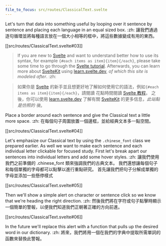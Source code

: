 ```yaml
---
file_to_focus: src/routes/ClassicalText.svelte
---
```


Let's turn that data into something useful by looping over it sentence by sentence and placing each language in an equal sized box. :zh: 讓我們通過逐句循環並將每種語言放在一個大小相等的框中，將這些數據變成有用的東西。

[[src/routes/ClassicalText.svelte#03]]

> If you are new to [Svelte](https://svelte.dev/) and want to understand better how to use its syntax, for example `{#each items as item}{item}{/each}`, please take some time to go through the [Svelte tutorial](https://svelte.dev/tutorial/basics). Afterwards, you can learn more about [SvelteKit](https://kit.svelte.dev/) using [learn.svelte.dev](https://learn.svelte.dev/), *of which this site is modeled after*. :zh:

> 如果你是 [Svelte](https://svelte.dev/) 的新手並且想更好地了解如何使用它的語法，例如`{#each items as item}{item}{/each}`，請閱讀 花點時間閱讀 [Svelte 教程](https://svelte.dev/tutorial/basics)。 之後，你可以使用 [learn.svelte.dev](https://learn.svelte.dev/) 了解有關 [SvelteKit](https://kit.svelte.dev/) 的更多信息，*此站點是仿照的 後*。

Place a border around each sentence and give the Classical text a little more space. :zh: 在每個句子周圍放置一個邊框，並給經典文本多一點空間。

[[src/routes/ClassicalText.svelte#04]]

Let's emphasize our Classical text by using the `.chinese_font` class we prepared earlier. As well we want to make each sentence and each individual letter clickable for focused study. First let's break apart our sentences into individual letters and add some hover styles. :zh: 讓我們使用我們之前準備的 .chinese_font 類來強調我們的古典文本。 我們還想讓每個句子和每個單獨的字母都可以點擊以進行重點研究。 首先讓我們把句子分解成單獨的字母並添加一些懸停樣式

[[src/routes/ClassicalText.svelte#05]]

Then we'll show a simple alert on character or sentence click so we know that we're heading the right direction. :zh: 然後我們將在字符或句子點擊時顯示一個簡單的警報，以便我們知道我們正朝著正確的方向前進。

[[src/routes/ClassicalText.svelte#06]]

In the future we'll replace this alert with a function that pulls up the desired word in our dictionary. :zh: 將來，我們將用一個在我們的字典中提取所需單詞的函數來替換此警報。